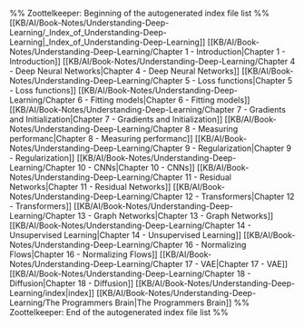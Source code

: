 %% Zoottelkeeper: Beginning of the autogenerated index file list  %%
 [[KB/AI/Book-Notes/Understanding-Deep-Learning/_Index_of_Understanding-Deep-Learning|_Index_of_Understanding-Deep-Learning]]
 [[KB/AI/Book-Notes/Understanding-Deep-Learning/Chapter 1 - Introduction|Chapter 1 - Introduction]]
 [[KB/AI/Book-Notes/Understanding-Deep-Learning/Chapter 4 - Deep Neural Networks|Chapter 4 - Deep Neural Networks]]
 [[KB/AI/Book-Notes/Understanding-Deep-Learning/Chapter 5 - Loss functions|Chapter 5 - Loss functions]]
 [[KB/AI/Book-Notes/Understanding-Deep-Learning/Chapter 6 - Fitting models|Chapter 6 - Fitting models]]
 [[KB/AI/Book-Notes/Understanding-Deep-Learning/Chapter 7 - Gradients and Initialization|Chapter 7 - Gradients and Initialization]]
 [[KB/AI/Book-Notes/Understanding-Deep-Learning/Chapter 8 - Measuring performanc|Chapter 8 - Measuring performanc]]
 [[KB/AI/Book-Notes/Understanding-Deep-Learning/Chapter 9 - Regularization|Chapter 9 - Regularization]]
 [[KB/AI/Book-Notes/Understanding-Deep-Learning/Chapter 10 - CNNs|Chapter 10 - CNNs]]
 [[KB/AI/Book-Notes/Understanding-Deep-Learning/Chapter 11 - Residual Networks|Chapter 11 - Residual Networks]]
 [[KB/AI/Book-Notes/Understanding-Deep-Learning/Chapter 12 - Transformers|Chapter 12 - Transformers]]
 [[KB/AI/Book-Notes/Understanding-Deep-Learning/Chapter 13 - Graph Networks|Chapter 13 - Graph Networks]]
 [[KB/AI/Book-Notes/Understanding-Deep-Learning/Chapter 14 - Unsupervised Learning|Chapter 14 - Unsupervised Learning]]
 [[KB/AI/Book-Notes/Understanding-Deep-Learning/Chapter 16 - Normalizing Flows|Chapter 16 - Normalizing Flows]]
 [[KB/AI/Book-Notes/Understanding-Deep-Learning/Chapter 17 - VAE|Chapter 17 - VAE]]
 [[KB/AI/Book-Notes/Understanding-Deep-Learning/Chapter 18 - Diffusion|Chapter 18 - Diffusion]]
 [[KB/AI/Book-Notes/Understanding-Deep-Learning/index|index]]
 [[KB/AI/Book-Notes/Understanding-Deep-Learning/The Programmers Brain|The Programmers Brain]]
%% Zoottelkeeper: End of the autogenerated index file list  %%
